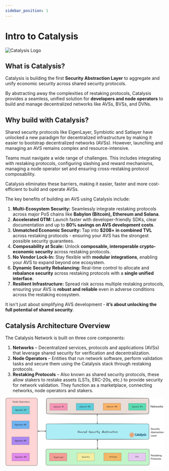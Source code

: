 ```yaml
---
sidebar_position: 1
---
```


# Intro to Catalysis

![Catalysis Logo](/img/catalysis.png)

## What is Catalysis?

Catalysis is building the first **Security Abstraction Layer** to aggregate and unify economic security across shared security protocols.

By abstracting away the complexities of restaking protocols, Catalysis provides a seamless, unified solution for **developers and node operators** to build and manage decentralized networks like AVSs, BVSs, and DVNs.

## Why build with Catalysis?

Shared security protocols like EigenLayer, Symbiotic and Satlayer have unlocked a new paradigm for decentralized infrastructure by making it easier to bootstrap decentralized networks (AVSs). However, launching and managing an AVS remains complex and resource-intensive.

Teams must navigate a wide range of challenges. This includes integrating with restaking protocols, configuring slashing and reward mechanisms, managing a node operator set and ensuring cross-restaking protocol composability.

Catalysis eliminates these barriers, making it easier, faster and more cost-efficient to build and operate AVSs.

The key benefits of building an AVS using Catalysis include:

1. **Multi-Ecosystem Security:** Seamlessly integrate restaking protocols across major PoS chains like **Babylon (Bitcoin), Ethereum and Solana**.
2. **Accelerated GTM:** Launch faster with developer-friendly SDKs, clear documentation and up to **80% savings on AVS development costs**.
3. **Unmatched Economic Security:** Tap into **$20B+ in combined TVL** across restaking protocols - ensuring your AVS has the strongest possible security guarantees.
4. **Composability at Scale:** Unlock **composable, interoperable crypto-economic security** across restaking protocols.
5. **No Vendor Lock-In:** Stay flexible with **modular integrations**, enabling your AVS to expand beyond one ecosystem.
6. **Dynamic Security Rebalancing:** Real-time control to allocate and **rebalance security** across restaking protocols with a **single unified interface**.
7. **Resilient Infrastructure:** Spread risk across multiple restaking protocols, ensuring your AVS is **robust and reliable** even in adverse conditions across the restaking ecosystem.

It isn't just about simplifying AVS development - **it’s about unlocking the full potential of shared security**.

## Catalysis Architecture Overview

The Catalysis Network is built on three core components:
1. **Networks** – Decentralized services, protocols and applications (AVSs) that leverage shared security for verification and decentralization.
2. **Node Operators** – Entities that run network software, perform validation tasks and secure them using the Catalysis stack through restaking protocols.
3. **Restaking Protocols** – Also known as shared security protocols, these allow stakers to restake assets (LSTs, ERC-20s, etc.) to provide security for network validation. They function as a marketplace, connecting networks, node operators and stakers.

![Simplified Stack](./arch-101.png)